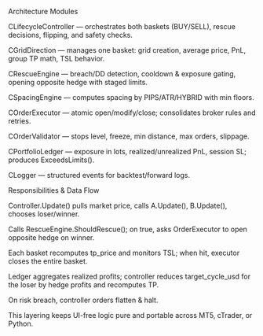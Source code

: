 Architecture
Modules

CLifecycleController — orchestrates both baskets (BUY/SELL), rescue decisions, flipping, and safety checks.

CGridDirection — manages one basket: grid creation, average price, PnL, group TP math, TSL behavior.

CRescueEngine — breach/DD detection, cooldown & exposure gating, opening opposite hedge with staged limits.

CSpacingEngine — computes spacing by PIPS/ATR/HYBRID with min floors.

COrderExecutor — atomic open/modify/close; consolidates broker rules and retries.

COrderValidator — stops level, freeze, min distance, max orders, slippage.

CPortfolioLedger — exposure in lots, realized/unrealized PnL, session SL; produces ExceedsLimits().

CLogger — structured events for backtest/forward logs.

Responsibilities & Data Flow

Controller.Update() pulls market price, calls A.Update(), B.Update(), chooses loser/winner.

Calls RescueEngine.ShouldRescue(); on true, asks OrderExecutor to open opposite hedge on winner.

Each basket recomputes tp_price and monitors TSL; when hit, executor closes the entire basket.

Ledger aggregates realized profits; controller reduces target_cycle_usd for the loser by hedge profits and recomputes TP.

On risk breach, controller orders flatten & halt.

This layering keeps UI-free logic pure and portable across MT5, cTrader, or Python.

